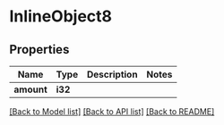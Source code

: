 # InlineObject8

## Properties

Name | Type | Description | Notes
------------ | ------------- | ------------- | -------------
**amount** | **i32** |  | 

[[Back to Model list]](../README.md#documentation-for-models) [[Back to API list]](../README.md#documentation-for-api-endpoints) [[Back to README]](../README.md)


